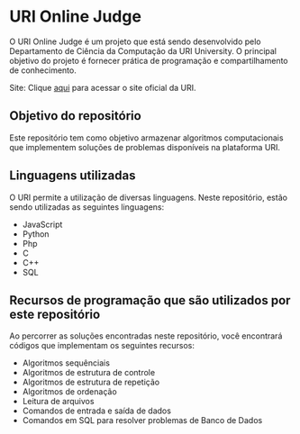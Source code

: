 # URI Online Judge

O URI Online Judge é um projeto que está sendo desenvolvido pelo Departamento de Ciência da Computação da URI University. O principal objetivo do projeto é fornecer prática de programação e compartilhamento de conhecimento. 

Site: Clique [aqui](https://www.urionlinejudge.com.br/) para acessar o site oficial da URI.

## Objetivo do repositório
Este repositório tem como objetivo armazenar algoritmos computacionais que implementem soluções de problemas disponíveis na plataforma URI. 

## Linguagens utilizadas
O URI permite a utilização de diversas linguagens. Neste repositório, estão sendo utilizadas as seguintes linguagens:

- JavaScript
- Python
- Php
- C
- C++
- SQL

## Recursos de programação que são utilizados por este repositório
Ao percorrer as soluções encontradas neste repositório, você encontrará códigos que implementam os seguintes recursos:
- Algoritmos sequênciais
- Algoritmos de estrutura de controle
- Algoritmos de estrutura de repetição
- Algoritmos de ordenação
- Leitura de arquivos
- Comandos de entrada e saída de dados
- Comandos em SQL para resolver problemas de Banco de Dados
